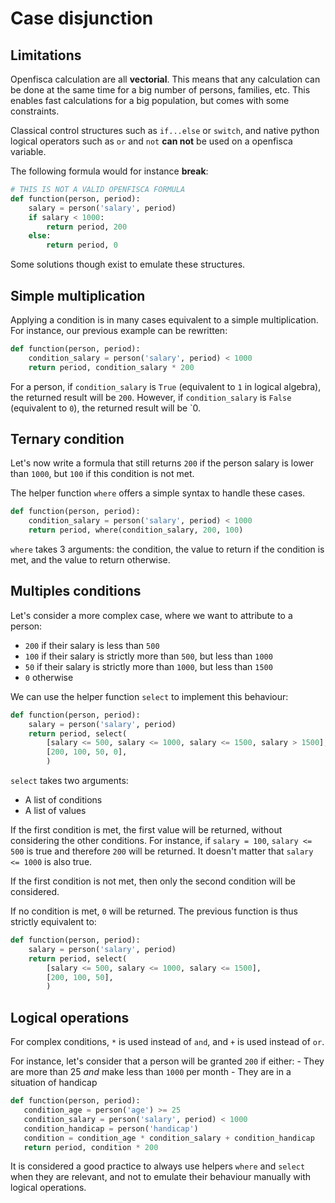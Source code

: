 # Case disjunction

## Limitations

Openfisca calculation are all **vectorial**. This means that any calculation can be done at the same time for a big number of persons, families, etc. This enables fast calculations for a big population, but comes with some constraints.

Classical control structures such as `if...else` or `switch`, and native python logical operators such as `or` and `not` **can not** be used on a openfisca variable.

The following formula would for instance **break**:

```py
# THIS IS NOT A VALID OPENFISCA FORMULA
def function(person, period):
    salary = person('salary', period)
    if salary < 1000:
        return period, 200
    else:
        return period, 0
```

Some solutions though exist to emulate these structures.

## Simple multiplication

Applying a condition is in many cases equivalent to a simple multiplication. For instance, our previous example can be rewritten:

```py
def function(person, period):
    condition_salary = person('salary', period) < 1000
    return period, condition_salary * 200
```

For a person, if  `condition_salary` is `True` (equivalent to `1` in logical algebra), the returned result will be `200`. However, if `condition_salary` is `False` (equivalent to `0`), the returned result will be `0.

## Ternary condition
 
Let's now write a formula that still returns `200` if the person salary is lower than `1000`, but `100` if this condition is not met.

The helper function `where` offers a simple syntax to handle these cases.

```py
def function(person, period):
    condition_salary = person('salary', period) < 1000
    return period, where(condition_salary, 200, 100)
```

`where` takes 3 arguments: the condition, the value to return if the condition is met, and the value to return otherwise.

## Multiples conditions

Let's consider a more complex case, where we want to attribute to a person:
- `200` if their salary is less than `500`
- `100` if their salary is strictly more than `500`, but less than `1000`
- `50` if their salary is strictly more than `1000`, but less than `1500`
- `0` otherwise

We can use the helper function `select` to implement this behaviour:

```py
def function(person, period):
    salary = person('salary', period)
    return period, select(
        [salary <= 500, salary <= 1000, salary <= 1500, salary > 1500],
        [200, 100, 50, 0],
        )
```

`select` takes two arguments:
- A list of conditions
- A list of values

If the first condition is met, the first value will be returned, without considering the other conditions. For instance, if `salary = 100`, `salary <= 500` is true and therefore `200` will be returned. It doesn't matter that `salary <= 1000` is also true.

If the first condition is not met, then only the second condition will be considered.

If no condition is met, `0` will be returned. The previous function is thus strictly equivalent to:

```py
def function(person, period):
    salary = person('salary', period)
    return period, select(
        [salary <= 500, salary <= 1000, salary <= 1500],
        [200, 100, 50],
        )
```

## Logical operations

For complex conditions, `*` is used instead of `and`, and `+` is used instead of `or`.

For instance, let's consider that a person will be granted `200` if either:
    - They are more than 25 *and* make less than `1000` per month
    - They are in a situation of handicap

 ```py
def function(person, period):
    condition_age = person('age') >= 25
    condition_salary = person('salary', period) < 1000
    condition_handicap = person('handicap')
    condition = condition_age * condition_salary + condition_handicap
    return period, condition * 200
```

It is considered a good practice to always use helpers `where` and `select` when they are relevant, and not to emulate their behaviour manually with logical operations.
